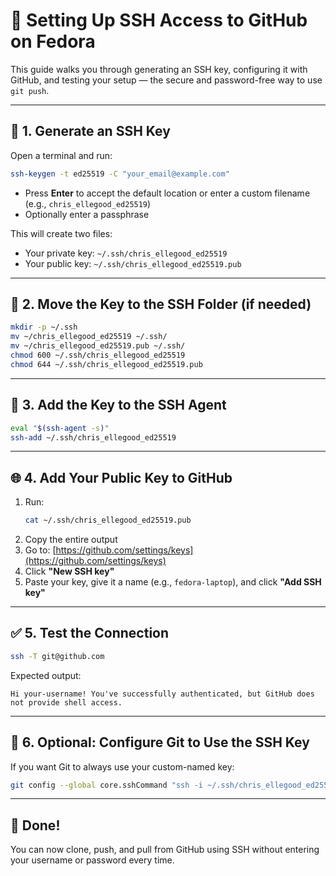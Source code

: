 # 🔐 Setting Up SSH Access to GitHub on Fedora

This guide walks you through generating an SSH key, configuring it with GitHub, and testing your setup — the secure and password-free way to use `git push`.

---

## 🧰 1. Generate an SSH Key

Open a terminal and run:

```bash
ssh-keygen -t ed25519 -C "your_email@example.com"
```

- Press **Enter** to accept the default location or enter a custom filename (e.g., `chris_ellegood_ed25519`)
- Optionally enter a passphrase

This will create two files:
- Your private key: `~/.ssh/chris_ellegood_ed25519`
- Your public key: `~/.ssh/chris_ellegood_ed25519.pub`

---

## 📁 2. Move the Key to the SSH Folder (if needed)

```bash
mkdir -p ~/.ssh
mv ~/chris_ellegood_ed25519 ~/.ssh/
mv ~/chris_ellegood_ed25519.pub ~/.ssh/
chmod 600 ~/.ssh/chris_ellegood_ed25519
chmod 644 ~/.ssh/chris_ellegood_ed25519.pub
```

---

## 🚀 3. Add the Key to the SSH Agent

```bash
eval "$(ssh-agent -s)"
ssh-add ~/.ssh/chris_ellegood_ed25519
```

---

## 🌐 4. Add Your Public Key to GitHub

1. Run:
   ```bash
   cat ~/.ssh/chris_ellegood_ed25519.pub
   ```
2. Copy the entire output
3. Go to: [https://github.com/settings/keys](https://github.com/settings/keys)
4. Click **"New SSH key"**
5. Paste your key, give it a name (e.g., `fedora-laptop`), and click **"Add SSH key"**

---

## ✅ 5. Test the Connection

```bash
ssh -T git@github.com
```

Expected output:

```
Hi your-username! You've successfully authenticated, but GitHub does not provide shell access.
```

---

## 🧩 6. Optional: Configure Git to Use the SSH Key

If you want Git to always use your custom-named key:

```bash
git config --global core.sshCommand "ssh -i ~/.ssh/chris_ellegood_ed25519"
```

---

## 🎉 Done!

You can now clone, push, and pull from GitHub using SSH without entering your username or password every time.
